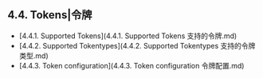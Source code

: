 ## 4.4. Tokens|令牌

* [4.4.1. Supported Tokens](4.4.1. Supported Tokens 支持的令牌.md)
* [4.4.2. Supported Tokentypes](4.4.2. Supported Tokentypes 支持的令牌类型.md)
* [4.4.3. Token configuration](4.4.3. Token configuration 令牌配置.md)


















